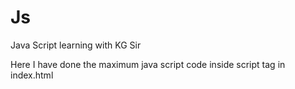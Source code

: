 # Js
 Java Script learning with KG Sir


 
Here I have done the maximum java script code inside script tag in index.html
